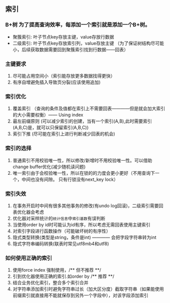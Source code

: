 ## 索引
### B+树 为了提高查询效率，每添加一个索引就是添加一个B+树。
* 聚簇索引: 叶子节点key存放主键，value存放行数据  
* 二级索引: 叶子节点key存放索引列，value存放主键 （为了保证树结构尽可能小，后续获取数据需要回到聚簇索引找到行数据——回表）

### 主键要求
1. 尽可能占用空间小（索引能存放更多数据找得更快）
2. 有序自增避免插入导致页分裂(应该使用追加)

### 索引优化
1. 覆盖索引 （查询的条件及值都在索引上不需要回表————但是就会加大索引的大小需要权衡）—— Using index
2. 最左前缀原则 (可以减少索引的创建，当有一个索引(A,B),此时需要索引(A,B,C)是，就可以只保留索引(A,B,C))
3. 索引下推 (尽可能在索引上进行判断减少回表的机会)

### 索引的选择
1. 普通索引不用校验唯一性，所以修改/新增时不用校验唯一性。可以借助change buffer优化(减少随机读问题)
2. 唯一索引由于会校验唯一性，所以在锁的的力度会更小更好（不用查询下一个，中间也没有间隙。 只有行锁没有next_key lock）

### 索引失效
1. 在事务开启时中间有很多其他事务的修改(有undo log回滚)，二级索引需要回表优化器会考虑
2. 优化器对采样统计的`统计信息`中`索引基数`有误判断
3. 当使用order by id时可能认为id有序，所以考虑无需回表使用主键索引
4. 对索引字段进行函数操作（可能破坏树的有序性）
5. 隐式类型转换(类型是string，条件是int) ———— 会把字段字符串转为int
6. 隐式字符串编码转换(联表时常见utf8mb4和utf8)


### 如何使用正确的索引
1. 使用force index 强制使用，/** 但不推荐 **/
2. 引到优化器使用正确的索引.如order by /** 推荐 **/
3. 结合业务优化索引，整合多个索引合并
4. 对字符串添加索引时避免字符串过长（加大区分度）截取字符串（如果能使用前缀索引就直接用不能就保存到另外一个字段中），对该字段添加索引